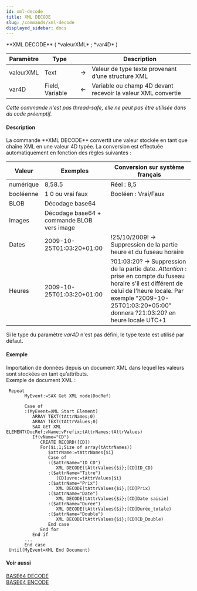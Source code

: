 ```yaml
---
id: xml-decode
title: XML DECODE
slug: /commands/xml-decode
displayed_sidebar: docs
---
```


<!--REF #_command_.XML DECODE.Syntax-->**XML DECODE** ( *valeurXML* ; *var4D* )<!-- END REF-->
<!--REF #_command_.XML DECODE.Params-->
| Paramètre | Type |  | Description |
| --- | --- | --- | --- |
| valeurXML | Text | &#8594;  | Valeur de type texte provenant d’une structure XML |
| var4D | Field, Variable | &#8592; | Variable ou champ 4D devant recevoir la valeur XML convertie |

<!-- END REF-->

*Cette commande n'est pas thread-safe, elle ne peut pas être utilisée dans du code préemptif.*


#### Description 

<!--REF #_command_.XML DECODE.Summary-->La commande **XML DECODE** convertit une valeur stockée en tant que chaîne XML en une valeur 4D typée.<!-- END REF--> La conversion est effectuée automatiquement en fonction des règles suivantes : 

| **Valeur** | **Exemples**                                                                         | **Conversion sur système français**                                                                                                                                                                                          |
| ---------- | ------------------------------------------------------------------------------------ | ---------------------------------------------------------------------------------------------------------------------------------------------------------------------------------------------------------------------------- |
| numérique  | <Prix>8,5</Prix><Prix>8.5</Prix>                                                     | Réel : 8,5                                                                                                                                                                                                                   |
| booléenne  | <Double>1</Double> <Double>0</Double> ou <Double>vrai</Double> <Double>faux</Double> | Booléen : Vrai/Faux                                                                                                                                                                                                          |
| BLOB       | Décodage base64                                                                      |                                                                                                                                                                                                                              |
| Images     | Décodage base64 + commande BLOB vers image                                           |                                                                                                                                                                                                                              |
| Dates      | 2009-10-25T01:03:20+01:00                                                            | !25/10/2009! -> Suppression de la partie heure et du fuseau horaire                                                                                                                                                          |
| Heures     | 2009-10-25T01:03:20+01:00                                                            | ?01:03:20? -> Suppression de la partie date. *Attention* : prise en compte du fuseau horaire s'il est différent de celui de l'heure locale. Par exemple "2009-10-25T01:03:20+05:00" donnera ?21:03:20? en heure locale UTC+1 |

Si le type du paramètre *var4D* n'est pas défini, le type texte est utilisé par défaut.

#### Exemple 

Importation de données depuis un document XML dans lequel les valeurs sont stockées en tant qu’attributs.  
Exemple de document XML :  

```4d
 Repeat
       MyEvent:=SAX Get XML node(DocRef)
 
       Case of
       :(MyEvent=XML Start Element)
          ARRAY TEXT(tAttrNames;0)
          ARRAY TEXT(tAttrValues;0)
          SAX GET XML ELEMENT(DocRef;vName;vPrefix;tAttrNames;tAttrValues)
          If(vName="CD")
             CREATE RECORD([CD])
             For($i;1;Size of array(tAttrNames))
                $attrName:=tAttrNames{$i}
                Case of
                :($attrName="ID_CD")
                   XML DECODE(tAttrValues{$i};[CD]ID_CD)
                :($attrName="Titre")
                   [CD]uvre:=tAttrValues{$i}
                :($attrName="Prix")
                   XML DECODE(tAttrValues{$i};[CD]Prix)
                :($attrName="Date")
                   XML DECODE(tAttrValues{$i};[CD]Date saisie)
                :($attrName="Duree")
                   XML DECODE(tAttrValues{$i};[CD]Durée_totale)
                :($attrName="Double")
                   XML DECODE(tAttrValues{$i};[CD]CD_Double)
                End case
             End for
          End if
       ...
       End case
 Until(MyEvent=XML End Document)
```

#### Voir aussi 

[BASE64 DECODE](base64-decode.md)  
[BASE64 ENCODE](base64-encode.md)  